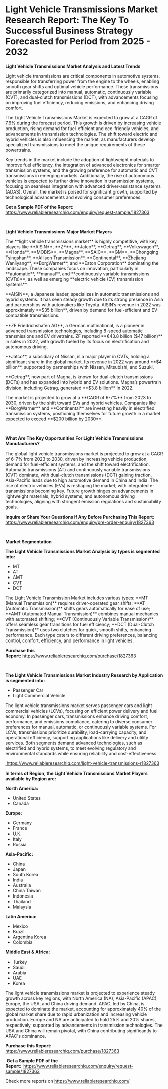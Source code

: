 <p><h1>Light Vehicle Transmissions Market Research Report: The Key To Successful Business Strategy Forecasted for Period from 2025 - 2032</h1></p><p><strong>Light Vehicle Transmissions Market Analysis and Latest Trends</strong></p>
<p><p>Light vehicle transmissions are critical components in automotive systems, responsible for transferring power from the engine to the wheels, enabling smooth gear shifts and optimal vehicle performance. These transmissions are primarily categorized into manual, automatic, continuously variable (CVT), and dual-clutch transmissions (DCT), with advancements focusing on improving fuel efficiency, reducing emissions, and enhancing driving comfort.</p><p>The Light Vehicle Transmissions Market is expected to grow at a CAGR of 7.6% during the forecast period. This growth is driven by increasing vehicle production, rising demand for fuel-efficient and eco-friendly vehicles, and advancements in transmission technologies. The shift toward electric and hybrid vehicles is also influencing the market, as manufacturers develop specialized transmissions to meet the unique requirements of these powertrains.</p><p>Key trends in the market include the adoption of lightweight materials to improve fuel efficiency, the integration of advanced electronics for smarter transmission systems, and the growing preference for automatic and CVT transmissions in emerging markets. Additionally, the rise of autonomous vehicles is expected to further drive innovation in transmission systems, focusing on seamless integration with advanced driver-assistance systems (ADAS). Overall, the market is poised for significant growth, supported by technological advancements and evolving consumer preferences.</p></p>
<p><strong>Get a Sample PDF of the Report:&nbsp;</strong> <a href="https://www.reliableresearchiq.com/enquiry/request-sample/1827363?utm_campaign=120&utm_medium=2&utm_source=Github&utm_content=ia&utm_term=23012025&utm_id=light-vehicle-transmissions">https://www.reliableresearchiq.com/enquiry/request-sample/1827363</a></p>
<p>&nbsp;</p>
<p><strong>Light Vehicle Transmissions Major Market Players</strong></p>
<p><p>The **light vehicle transmissions market** is highly competitive, with key players like **AISIN**, **ZF**, **Jatco**, **Getrag**, **Volkswagen**, **Honda**, **MOBIS**, **Magna**, **SAIC**, **GM**, **Chongqing Tsingshan**, **Allison Transmission**, **Continental**, **Zhejiang Wanliyang**, **BorgWarner**, and **Eaton Corporation** dominating the landscape. These companies focus on innovation, particularly in **automatic**, **manual**, and **continuously variable transmissions (CVTs)**, as well as emerging **electric vehicle (EV) transmission systems**.</p><p>**AISIN**, a Japanese leader, specializes in automatic transmissions and hybrid systems. It has seen steady growth due to its strong presence in Asia and partnerships with automakers like Toyota. AISIN’s revenue in 2022 was approximately **$35 billion**, driven by demand for fuel-efficient and EV-compatible transmissions.</p><p>**ZF Friedrichshafen AG**, a German multinational, is a pioneer in advanced transmission technologies, including 8-speed automatic transmissions and EV drivetrains. ZF reported **€43.8 billion ($47 billion)** in sales in 2022, with growth fueled by its focus on electrification and autonomous driving.</p><p>**Jatco**, a subsidiary of Nissan, is a major player in CVTs, holding a significant share in the global market. Its revenue in 2022 was around **$4 billion**, supported by partnerships with Nissan, Mitsubishi, and Suzuki.</p><p>**Getrag**, now part of Magna, is known for dual-clutch transmissions (DCTs) and has expanded into hybrid and EV solutions. Magna’s powertrain division, including Getrag, generated **$3.8 billion** in 2022.</p><p>The market is projected to grow at a **CAGR of 6-7%** from 2023 to 2030, driven by the shift toward EVs and hybrid vehicles. Companies like **BorgWarner** and **Continental** are investing heavily in electrified transmission systems, positioning themselves for future growth in a market expected to exceed **$200 billion by 2030**.</p></p>
<p>&nbsp;</p>
<p><strong>What Are The Key Opportunities For Light Vehicle Transmissions Manufacturers?</strong></p>
<p><p>The global light vehicle transmissions market is projected to grow at a CAGR of 6-7% from 2023 to 2030, driven by increasing vehicle production, demand for fuel-efficient systems, and the shift toward electrification. Automatic transmissions (AT) and continuously variable transmissions (CVT) dominate, with dual-clutch transmissions (DCT) gaining traction. Asia-Pacific leads due to high automotive demand in China and India. The rise of electric vehicles (EVs) is reshaping the market, with integrated e-transmissions becoming key. Future growth hinges on advancements in lightweight materials, hybrid systems, and autonomous driving technologies, aligning with stringent emission regulations and sustainability goals.</p></p>
<p><strong>Inquire or Share Your Questions If Any Before Purchasing This Report:</strong> <a href="https://www.reliableresearchiq.com/enquiry/pre-order-enquiry/1827363?utm_campaign=120&utm_medium=2&utm_source=Github&utm_content=ia&utm_term=23012025&utm_id=light-vehicle-transmissions">https://www.reliableresearchiq.com/enquiry/pre-order-enquiry/1827363</a></p>
<p>&nbsp;</p>
<p><strong>Market Segmentation</strong></p>
<p><strong>The Light Vehicle Transmissions Market Analysis by types is segmented into:</strong></p>
<p><ul><li>MT</li><li>AT</li><li>AMT</li><li>CVT</li><li>DCT</li></ul></p>
<p><p>The Light Vehicle Transmission Market includes various types: **MT (Manual Transmission)** requires driver-operated gear shifts; **AT (Automatic Transmission)** shifts gears automatically for ease of use; **AMT (Automated Manual Transmission)** combines manual mechanics with automated shifting; **CVT (Continuously Variable Transmission)** offers seamless gear transitions for fuel efficiency; **DCT (Dual-Clutch Transmission)** uses two clutches for quick, smooth shifts, enhancing performance. Each type caters to different driving preferences, balancing control, comfort, efficiency, and performance in light vehicles.</p></p>
<p><strong>Purchase this Report:&nbsp;</strong><a href="https://www.reliableresearchiq.com/purchase/1827363?utm_campaign=120&utm_medium=2&utm_source=Github&utm_content=ia&utm_term=23012025&utm_id=light-vehicle-transmissions">https://www.reliableresearchiq.com/purchase/1827363</a></p>
<p>&nbsp;</p>
<p><strong>The Light Vehicle Transmissions Market Industry Research by Application is segmented into:</strong></p>
<p><ul><li>Passenger Car</li><li>Light Commercial Vehicle</li></ul></p>
<p><p>The light vehicle transmissions market serves passenger cars and light commercial vehicles (LCVs), focusing on efficient power delivery and fuel economy. In passenger cars, transmissions enhance driving comfort, performance, and emissions compliance, catering to diverse consumer preferences for manual, automatic, or continuously variable systems. For LCVs, transmissions prioritize durability, load-carrying capacity, and operational efficiency, supporting applications like delivery and utility services. Both segments demand advanced technologies, such as electrified and hybrid systems, to meet evolving regulatory and environmental standards while ensuring reliability and cost-effectiveness.</p></p>
<p><a href="https://www.reliableresearchiq.com/light-vehicle-transmissions-r1827363?utm_campaign=120&utm_medium=2&utm_source=Github&utm_content=ia&utm_term=23012025&utm_id=light-vehicle-transmissions">&nbsp;https://www.reliableresearchiq.com/light-vehicle-transmissions-r1827363</a></p>
<p><strong>In terms of Region, the Light Vehicle Transmissions Market Players available by Region are:</strong></p>
<p>
    <p> <strong> North America: </strong>
        <ul>
            <li>United States</li>
            <li>Canada</li>
        </ul>
        </p> 
    <p> <strong> Europe: </strong>
        <ul>
            <li>Germany</li>
            <li>France</li>
            <li>U.K.</li>
            <li>Italy</li>
            <li>Russia</li>
        </ul>
        </p> 
    <p> <strong> Asia-Pacific: </strong>
        <ul>
            <li>China</li>
            <li>Japan</li>
            <li>South Korea</li>
            <li>India</li>
            <li>Australia</li>
            <li>China Taiwan</li>
            <li>Indonesia</li>
            <li>Thailand</li>
            <li>Malaysia</li>
        </ul>
        </p> 
    <p> <strong> Latin America: </strong>
        <ul>
            <li>Mexico</li>
            <li>Brazil</li>
            <li>Argentina Korea</li>
            <li>Colombia</li>
        </ul>
        </p> 
    <p> <strong> Middle East & Africa: </strong>
        <ul>
            <li>Turkey</li>
            <li>Saudi</li>
            <li>Arabia</li>
            <li>UAE</li>
            <li>Korea</li>
        </ul>
    </p>
    </p>
<p><p>The light vehicle transmissions market is projected to experience steady growth across key regions, with North America (NA), Asia-Pacific (APAC), Europe, the USA, and China driving demand. APAC, led by China, is expected to dominate the market, accounting for approximately 40% of the global market share due to rapid urbanization and increasing vehicle production. Europe and NA are anticipated to hold 25% and 20% shares, respectively, supported by advancements in transmission technologies. The USA and China will remain pivotal, with China contributing significantly to APAC's dominance.</p></p>
<p><strong>Purchase this Report: </strong><a href="https://www.reliableresearchiq.com/purchase/1827363?utm_campaign=120&utm_medium=2&utm_source=Github&utm_content=ia&utm_term=23012025&utm_id=light-vehicle-transmissions">https://www.reliableresearchiq.com/purchase/1827363</a></p>
<p>&nbsp;<strong>Get a Sample PDF of the Report:&nbsp;&nbsp;</strong><a href="https://www.reliableresearchiq.com/enquiry/request-sample/1827363?utm_campaign=120&utm_medium=2&utm_source=Github&utm_content=ia&utm_term=23012025&utm_id=light-vehicle-transmissions">https://www.reliableresearchiq.com/enquiry/request-sample/1827363</a></p>
<p><strong></strong></p>
<p>Check more reports on <a href="https://www.reliableresearchiq.com/?utm_campaign=120&utm_medium=2&utm_source=Github&utm_content=ia&utm_term=23012025&utm_id=light-vehicle-transmissions">https://www.reliableresearchiq.com/</a></p>